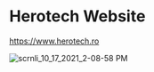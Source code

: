 # Herotech Website

https://www.herotech.ro


![scrnli_10_17_2021_2-08-58 PM](https://user-images.githubusercontent.com/47789965/137624723-283449fc-558e-45c5-a486-1a3923d6a51b.png)
